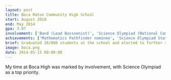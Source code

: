 ```yaml
---
layout: post
title: Boca Raton Community High School
start: August 2010 
end: May 2014
gpa: 3.97
involvement: ['Band (Lead Bassoonist)', 'Science Olympiad (National Competitor)', 'Physics Honor Society (Founder)', 'Ultimate Frisbee Club/Team (Founder)', Portuguese Club]
achievements: ['Mathematics Pathfinder nominee', 'Science Olympiad State Champion', 'National AP Scholar']
brief: Graduated 18/800 students at the school and elected to further studies at the University of Florida
image: boca.png
date: 2014-05-15 00:00:00
---
```


My time at Boca High was marked by involvement, with Science Olympiad as a top priority.
